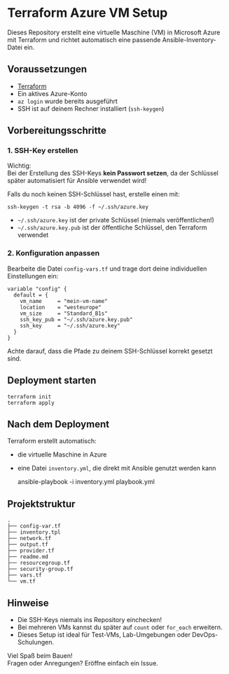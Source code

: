 # Terraform Azure VM Setup

Dieses Repository erstellt eine virtuelle Maschine (VM) in Microsoft Azure mit Terraform und richtet automatisch eine passende Ansible-Inventory-Datei ein.

## Voraussetzungen

- [Terraform](https://www.terraform.io/downloads)
- Ein aktives Azure-Konto
- `az login` wurde bereits ausgeführt
- SSH ist auf deinem Rechner installiert (`ssh-keygen`)

## Vorbereitungsschritte

### 1. SSH-Key erstellen

Wichtig:  
Bei der Erstellung des SSH-Keys **kein Passwort setzen**, da der Schlüssel später automatisiert für Ansible verwendet wird!

Falls du noch keinen SSH-Schlüssel hast, erstelle einen mit:

    ssh-keygen -t rsa -b 4096 -f ~/.ssh/azure.key

- `~/.ssh/azure.key` ist der private Schlüssel (niemals veröffentlichen!)  
- `~/.ssh/azure.key.pub` ist der öffentliche Schlüssel, den Terraform verwendet

### 2. Konfiguration anpassen

Bearbeite die Datei `config-vars.tf` und trage dort deine individuellen Einstellungen ein:

    variable "config" {
      default = {
        vm_name     = "mein-vm-name"
        location    = "westeurope"
        vm_size     = "Standard_B1s"
        ssh_key_pub = "~/.ssh/azure.key.pub"
        ssh_key     = "~/.ssh/azure.key"
      }
    }

Achte darauf, dass die Pfade zu deinem SSH-Schlüssel korrekt gesetzt sind.

## Deployment starten

    terraform init
    terraform apply

## Nach dem Deployment

Terraform erstellt automatisch:

- die virtuelle Maschine in Azure  
- eine Datei `inventory.yml`, die direkt mit Ansible genutzt werden kann

    ansible-playbook -i inventory.yml playbook.yml

## Projektstruktur

    .
    ├── config-var.tf
    ├── inventory.tpl
    ├── network.tf
    ├── output.tf
    ├── provider.tf
    ├── readme.md
    ├── resourcegroup.tf
    ├── security-group.tf
    ├── vars.tf
    └── vm.tf

## Hinweise

- Die SSH-Keys niemals ins Repository einchecken!  
- Bei mehreren VMs kannst du später auf `count` oder `for_each` erweitern.  
- Dieses Setup ist ideal für Test-VMs, Lab-Umgebungen oder DevOps-Schulungen.

Viel Spaß beim Bauen!  
Fragen oder Anregungen? Eröffne einfach ein Issue.
